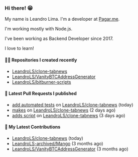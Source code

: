 ### Hi there! 😁 

My name is Leandro Lima. I'm a developer at [Pagar.me](https://pagar.me/).  

I'm working mostly with Node.js. 

I've been working as Backend Developer since 2017. 

I love to learn!  

#### 👨‍💻 Repositories I created recently
- [LeandroLS/clone-tabnews](https://github.com/LeandroLS/clone-tabnews)
- [LeandroLS/VanityBTCAddressGenerator](https://github.com/LeandroLS/VanityBTCAddressGenerator)
- [LeandroLS/bitburner-scripts](https://github.com/LeandroLS/bitburner-scripts)

#### 🔨 Latest Pull Requests I published

- [add automated tests](https://github.com/LeandroLS/clone-tabnews/pull/15) on [LeandroLS/clone-tabnews](https://github.com/LeandroLS/clone-tabnews) (today)
- [makes](https://github.com/LeandroLS/clone-tabnews/pull/14) on [LeandroLS/clone-tabnews](https://github.com/LeandroLS/clone-tabnews) (2 days ago)
- [adds  script](https://github.com/LeandroLS/clone-tabnews/pull/13) on [LeandroLS/clone-tabnews](https://github.com/LeandroLS/clone-tabnews) (3 days ago)

#### :construction_worker: My Latest Contributions

- [LeandroLS/clone-tabnews](https://github.com/LeandroLS/clone-tabnews) (today)
- [LeandroLS-archived/Mango](https://github.com/LeandroLS-archived/Mango) (3 months ago)
- [LeandroLS/VanityBTCAddressGenerator](https://github.com/LeandroLS/VanityBTCAddressGenerator) (3 months ago)
